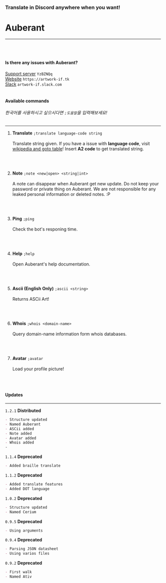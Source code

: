 ### Translate in Discord anywhere when you want!
# Auberant
* * *

</br>
</br>

#### Is there any issues with **Auberant**?
[Support server](https://discord.gg/YzBZNQq) ``YzBZNQq``
</br>
[Website](https://artwork-if.tk) ``https://artwork-if.tk``
</br>
[Slack](https://join.slack.com/t/artwork-if/shared_invite/enQtMzMyNTc4MjY0Njc4LTE0NTI1ZDFiMTBlMDNmNzZkMTdlMWQ1MjEwNDU0NGJjZDc5Mzg2ZmRmZTA3MTJmNWJlMDljZjBkYzhkNzEzYTQ) ``artwork-if.slack.com``
</br>
</br>

#### Available commands
###### 한국어를 사용하시고 싶으시다면 ``;도움말``을 입력해보세요!
* * *

1. **Translate**
``;translate language-code string`` </br></br>
Translate string given. If you have a issue with **language code**, visit [wikipedia and goto table](https://en.wikipedia.org/wiki/ISO_3166-1)! Insert **A2 code** to get translated string.
</br>

</br>

2. **Note**
``;note <new|open> <string|int>`` </br></br>
A note can disappear when Auberant get new update. Do not keep your password or private thing on Auberant. We are not responsible for any leaked personal information or deleted notes. :P
</br>

</br>

3. **Ping**
``;ping`` </br></br>
Check the bot's responing time.
</br>

</br>

4. **Help**
``;help`` </br></br>
Open Auberant's help documentation.
</br>

</br>

5. **Ascii (English Only)**
``;ascii <string>`` </br></br>
Returns ASCii Art!
</br>

</br>

6. **Whois**
``;whois <domain-name>`` </br></br>
Query domain-name information form whois databases.
</br>

</br>

7. **Avatar**
``;avatar`` </br></br>
Load your profile picture!
</br>

</br>

#### Updates
* * *
``1.2.1`` __Distributed__
```md
- Structure updated
- Named Auberant
- ASCii added
- Note added
- Avatar added
- Whois added
-
```
``1.1.4`` __Deprecated__
```md
- Added braille translate
```
``1.1.2`` __Deprecated__
```md
- Added translate features
- Added DOT language
```
``1.0.2`` __Deprecated__
```md
- Structure updated
- Named Cerium
```
``0.9.5`` __Deprecated__
```md
- Using arguments
```
``0.9.4`` __Deprecated__
```md
- Parsing JSON datasheet
- Using varios files
```
``0.9.2`` __Deprecated__
```md
- First walk
- Named Ativ
```
